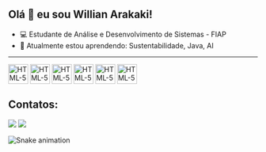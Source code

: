 ## Olá 👋 eu sou Willian Arakaki!

- 💻 Estudante de Análise e Desenvolvimento de Sistemas - FIAP
- 📖 Atualmente estou aprendendo: Sustentabilidade, Java, AI

---
<div style="display: inline_block">
  <img align="center" alt="HTML-5" height="40" width="40" src="https://cdn.jsdelivr.net/gh/devicons/devicon@latest/icons/html5/html5-original-wordmark.svg">
  <img align="center" alt="HTML-5" height="40" width="40" src="https://cdn.jsdelivr.net/gh/devicons/devicon@latest/icons/css3/css3-original-wordmark.svg">
  <img align="center" alt="HTML-5" height="40" width="40" src="https://cdn.jsdelivr.net/gh/devicons/devicon@latest/icons/bootstrap/bootstrap-original-wordmark.svg">  
  <img align="center" alt="HTML-5" height="40" width="40" src="https://cdn.jsdelivr.net/gh/devicons/devicon@latest/icons/javascript/javascript-original.svg">
  <img align="center" alt="HTML-5" height="40" width="40" src="https://cdn.jsdelivr.net/gh/devicons/devicon@latest/icons/python/python-original-wordmark.svg">
  <img align="center" alt="HTML-5" height="40" width="40" src="https://cdn.jsdelivr.net/gh/devicons/devicon@latest/icons/java/java-original-wordmark.svg">  
</div>

<!-- 
<div>
<a href="https://github.com/seu-usuário-aqui">
<img loading="lazy" height="180em" src="https://github-readme-stats.vercel.app/api/top-langs/?username=willarakaki&layout=compact&langs_count=7&theme=dracula"/>
<img loading="lazy" height="180em" src="https://github-readme-stats.vercel.app/api?username=willarakaki&show_icons=true&theme=dracula&include_all_commits=true&count_private=true"/>
</div>
-->

## Contatos:

<div>
<a href="https://www.linkedin.com/in/willian-arakaki-dev/" target="_blank"><img loading="lazy" src="https://img.shields.io/badge/-LinkedIn-%230077B5?style=for-the-badge&logo=linkedin&logoColor=white" target="_blank"></a>
<a href = "arakakiw5@gmail.com"><img loading="lazy" src="https://img.shields.io/badge/Gmail-D14836?style=for-the-badge&logo=gmail&logoColor=white" target="_blank"></a>
</div>

![Snake animation](https://github.com/seu-usuário-aqui/willarakaki/blob/output/github-contribution-grid-snake.svg)
